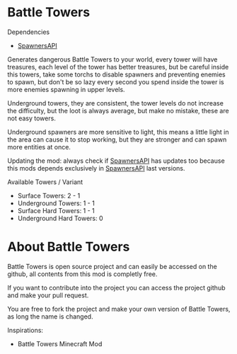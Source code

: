 # Battle Towers
Dependencies
- [SpawnersAPI](https://mods.vintagestory.at/spawnersapi)

Generates dangerous Battle Towers to your world, every tower will have treasures, each level of the tower has better treasures, but be careful inside this towers, take some torchs to disable spawners and preventing enemies to spawn, but don't be so lazy every second you spend inside the tower is more enemies spawning in upper levels.

Underground towers, they are consistent, the tower levels do not increase the difficulty, but the loot is always average, but make no mistake, these are not easy towers.

Underground spawners are more sensitive to light, this means a little light in the area can cause it to stop working, but they are stronger and can spawn more entities at once.

Updating the mod: always check if [SpawnersAPI](https://mods.vintagestory.at/spawnersapi) has updates too because this mods depends exclusively in [SpawnersAPI](https://mods.vintagestory.at/spawnersapi) last versions.

Available Towers / Variant
- Surface Towers: 2 - 1
- Underground Towers: 1 - 1
- Surface Hard Towers: 1 - 1
- Underground Hard Towers: 0

# About Battle Towers
Battle Towers is open source project and can easily be accessed on the github, all contents from this mod is completly free.

If you want to contribute into the project you can access the project github and make your pull request.

You are free to fork the project and make your own version of Battle Towers, as long the name is changed.

Inspirations:

- Battle Towers Minecraft Mod
